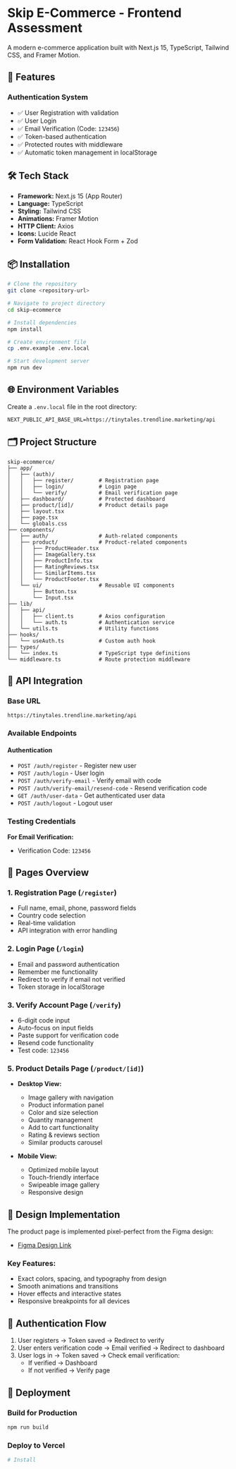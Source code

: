 # Skip E-Commerce - Frontend Assessment

A modern e-commerce application built with Next.js 15, TypeScript, Tailwind CSS, and Framer Motion.

## 🚀 Features

### Authentication System
- ✅ User Registration with validation
- ✅ User Login
- ✅ Email Verification (Code: `123456`)
- ✅ Token-based authentication
- ✅ Protected routes with middleware
- ✅ Automatic token management in localStorage


## 🛠️ Tech Stack

- **Framework:** Next.js 15 (App Router)
- **Language:** TypeScript
- **Styling:** Tailwind CSS
- **Animations:** Framer Motion
- **HTTP Client:** Axios
- **Icons:** Lucide React
- **Form Validation:** React Hook Form + Zod

## 📦 Installation

```bash
# Clone the repository
git clone <repository-url>

# Navigate to project directory
cd skip-ecommerce

# Install dependencies
npm install

# Create environment file
cp .env.example .env.local

# Start development server
npm run dev
```

## 🌐 Environment Variables

Create a `.env.local` file in the root directory:

```env
NEXT_PUBLIC_API_BASE_URL=https://tinytales.trendline.marketing/api
```

## 🗂️ Project Structure

```
skip-ecommerce/
├── app/
│   ├── (auth)/
│   │   ├── register/        # Registration page
│   │   ├── login/           # Login page
│   │   └── verify/          # Email verification page
│   ├── dashboard/           # Protected dashboard
│   ├── product/[id]/        # Product details page
│   ├── layout.tsx
│   ├── page.tsx
│   └── globals.css
├── components/
│   ├── auth/                # Auth-related components
│   ├── product/             # Product-related components
│   │   ├── ProductHeader.tsx
│   │   ├── ImageGallery.tsx
│   │   ├── ProductInfo.tsx
│   │   ├── RatingReviews.tsx
│   │   ├── SimilarItems.tsx
│   │   └── ProductFooter.tsx
│   └── ui/                  # Reusable UI components
│       ├── Button.tsx
│       └── Input.tsx
├── lib/
│   ├── api/
│   │   ├── client.ts        # Axios configuration
│   │   └── auth.ts          # Authentication service
│   └── utils.ts             # Utility functions
├── hooks/
│   └── useAuth.ts           # Custom auth hook
├── types/
│   └── index.ts             # TypeScript type definitions
└── middleware.ts            # Route protection middleware
```

## 🎯 API Integration

### Base URL
```
https://tinytales.trendline.marketing/api
```

### Available Endpoints

#### Authentication
- `POST /auth/register` - Register new user
- `POST /auth/login` - User login
- `POST /auth/verify-email` - Verify email with code
- `POST /auth/verify-email/resend-code` - Resend verification code
- `GET /auth/user-data` - Get authenticated user data
- `POST /auth/logout` - Logout user

### Testing Credentials

**For Email Verification:**
- Verification Code: `123456`



## 📱 Pages Overview

### 1. Registration Page (`/register`)
- Full name, email, phone, password fields
- Country code selection
- Real-time validation
- API integration with error handling

### 2. Login Page (`/login`)
- Email and password authentication
- Remember me functionality
- Redirect to verify if email not verified
- Token storage in localStorage

### 3. Verify Account Page (`/verify`)
- 6-digit code input
- Auto-focus on input fields
- Paste support for verification code
- Resend code functionality
- Test code: `123456`


### 5. Product Details Page (`/product/[id]`)
- **Desktop View:**
  - Image gallery with navigation
  - Product information panel
  - Color and size selection
  - Quantity management
  - Add to cart functionality
  - Rating & reviews section
  - Similar products carousel
  
- **Mobile View:**
  - Optimized mobile layout
  - Touch-friendly interface
  - Swipeable image gallery
  - Responsive design

## 🎨 Design Implementation

The product page is implemented pixel-perfect from the Figma design:
- [Figma Design Link](https://www.figma.com/design/aXoEQCHovVqfaoSyXq6zAB/Untitled?node-id=1-1771&t=CgxKqvC48gbOXVT7-0)

### Key Features:
- Exact colors, spacing, and typography from design
- Smooth animations and transitions
- Hover effects and interactive states
- Responsive breakpoints for all devices

## 🔐 Authentication Flow

1. User registers → Token saved → Redirect to verify
2. User enters verification code → Email verified → Redirect to dashboard
3. User logs in → Token saved → Check email verification:
   - If verified → Dashboard
   - If not verified → Verify page

## 🚀 Deployment

### Build for Production

```bash
npm run build
```

### Deploy to Vercel

```bash
# Install